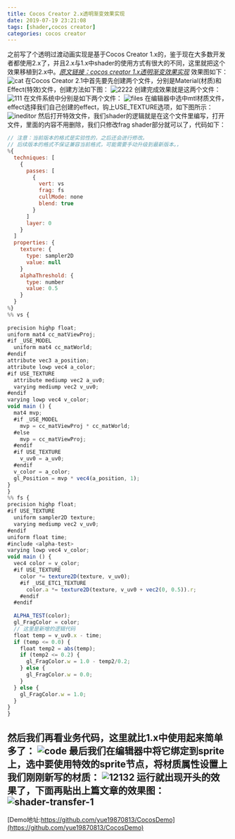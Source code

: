 ```yaml
---
title: Cocos Creator 2.x透明渐变效果实现
date: 2019-07-19 23:21:08
tags: [shader,cocos creator]
categories: cocos creator
---
```


​之前写了个透明过渡动画实现是基于Cocos Creator 1.x的，鉴于现在大多数开发者都使用2.x了，并且2.x与1.x中shader的使用方式有很大的不同，这里就把这个效果移植到2.x中。[*原文链接：cocos creator 1.x透明渐变效果实现*](http://ituuz.com/2018/05/02/shader-transfer/)
效果图如下：
![cat](/images/cats.gif)<!--more-->
在Cocos Creator 2.1中首先要先创建两个文件，分别是Material(材质)和Effect(特效)文件，创建方法如下图：
![2222](/images/2222.jpg)
创建完成效果就是这两个文件：
![111](/images/111.png)
在文件系统中分别是如下两个文件：
![files](/images/files.png)
在编辑器中选中mtl材质文件，effect选择我们自己创建的effect，钩上USE_TEXTURE选项，如下图所示：
![ineditor](/images/ineditor.png)
然后打开特效文件，我们shader的逻辑就是在这个文件里编写，打开文件，里面的内容不用删除，我们只修改frag shader部分就可以了，代码如下：
``` javascript
// 注意：当前版本的格式是实验性的，之后还会进行修改。
// 后续版本的格式不保证兼容当前格式，可能需要手动升级到最新版本。，
%{
  techniques: [
    {
      passes: [
        {
          vert: vs
          frag: fs
          cullMode: none
          blend: true
        }
      ]
      layer: 0
    }
  ]
  properties: {
    texture: {
      type: sampler2D
      value: null
    }
    alphaThreshold: {
      type: number
​      value: 0.5
    }
  }
%}
%% vs {
​
precision highp float;
uniform mat4 cc_matViewProj;
#if _USE_MODEL
  uniform mat4 cc_matWorld;
#endif
attribute vec3 a_position;
attribute lowp vec4 a_color;
#if USE_TEXTURE
  attribute mediump vec2 a_uv0;
  varying mediump vec2 v_uv0;
#endif
varying lowp vec4 v_color;
void main () {
  mat4 mvp;
  #if _USE_MODEL
    mvp = cc_matViewProj * cc_matWorld;
  #else
    mvp = cc_matViewProj;
  #endif
  #if USE_TEXTURE
    v_uv0 = a_uv0;
  #endif
  v_color = a_color;
  gl_Position = mvp * vec4(a_position, 1);
}
}
%% fs {
precision highp float;
#if USE_TEXTURE
  uniform sampler2D texture;
  varying mediump vec2 v_uv0;
#endif
uniform float time;
#include <alpha-test>
varying lowp vec4 v_color;
void main () {
  vec4 color = v_color;
  #if USE_TEXTURE
    color *= texture2D(texture, v_uv0);
    #if _USE_ETC1_TEXTURE
      color.a *= texture2D(texture, v_uv0 + vec2(0, 0.5)).r;
    #endif
  #endif
​
  ALPHA_TEST(color);
  gl_FragColor = color;
  // 这里是新增的逻辑代码
  float temp = v_uv0.x - time;
  if (temp <= 0.0) {
    float temp2 = abs(temp);
    if (temp2 <= 0.2) {
      gl_FragColor.w = 1.0 - temp2/0.2;
    } else {
      gl_FragColor.w = 0.0;
    }
  } else {
    gl_FragColor.w = 1.0;
  }
}
}
```
然后我们再看业务代码，这里就比1.x中使用起来简单多了：
![code](/images/code.png)
最后我们在编辑器中将它绑定到sprite上，选中要使用特效的sprite节点，将材质属性设置上我们刚刚新写的材质：
![12132](/images/12132.png)
运行就出现开头的效果了，下面再贴出上篇文章的效果图：
![shader-transfer-1](/images/shader-transfer-1.gif)
---
[Demo地址:https://github.com/yue19870813/CocosDemo](https://github.com/yue19870813/CocosDemo)